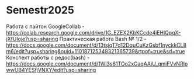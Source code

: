 # Semestr2025
Работа с пайтон GoogleCollab - https://colab.research.google.com/drive/1G_EZEX2KbKCcde4jEHlQpqX-jXfUIoje?usp=sharing
Практическая работа Bash № 1/2 - https://docs.google.com/document/d/13tsjqT7d12DquCuKzGsbf1nyckkCL8m6/edit?usp=sharing&ouid=110187125348321365739&rtpof=true&sd=true
Конспект работы  с редос(bash) - https://docs.google.com/document/d/1Wl3s61TOo2xGaqAAiU_qmiFVvNRlpwwUB4YESfjVNXY/edit?usp=sharing
